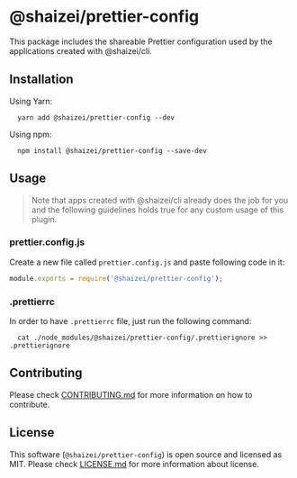 # @shaizei/prettier-config

This package includes the shareable Prettier configuration used by the applications created with @shaizei/cli.

## Installation

Using Yarn:

```shell
  yarn add @shaizei/prettier-config --dev
```

Using npm:

```shell
  npm install @shaizei/prettier-config --save-dev
```

## Usage

> Note that apps created with @shaizei/cli already does the job for you and the following guidelines holds true for any custom usage of this plugin.

### prettier.config.js

Create a new file called `prettier.config.js` and paste following code in it:

```javascript
module.exports = require('@shaizei/prettier-config');
```

### .prettierrc

In order to have `.prettierrc` file, just run the following command:

```shell
  cat ./node_modules/@shaizei/prettier-config/.prettierignore >> .prettierignore
```

## Contributing

Please check [CONTRIBUTING.md](CONTRIBUTING.md) for more information on how to contribute.

## License

This software (`@shaizei/prettier-config`) is open source and licensed as MIT. Please check [LICENSE.md](LICENSE.md) for more information about license.
